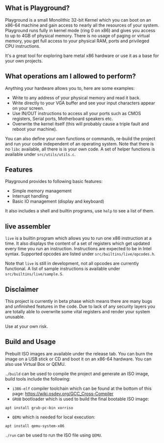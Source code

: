 ## What is Playground?
Playground is a small Monolithic 32-bit Kernel which you can boot on an x86-64 machine and gain access to nearly all
the resources of your system. Playground runs fully in kernel mode (ring 0 on x86) and gives you access to up to 4GB of physical memory.
There is no usage of paging or virtual memory, you get full access to your physical RAM, ports and privileged CPU instructions.

It's a great tool for exploring bare metal x86 hardware or use it as a base for your own projects.

## What operations am I allowed to perform?
Anything your hardware allows you to, here are some examples:

- Write to any address of your physical memory and read it back.
- Write directly to your VGA buffer and see your input characters appear on your screen.
- Use IN/OUT instructions to access all your ports such as CMOS registers, Serial ports, Motherboard speakers etc.
- Overwrite the kernel itself (this will probably cause a triple fault and reboot your machine).

You can also define your own functions or commands, re-build the project and run your code independent of an operating system.
Note that there is no `libc` available, all there is is your own code. A set of helper functions is available under `src/utils/utils.c`.

## Features
Playground provides to following basic features:
- Simple memory management
- Interrupt handling
- Basic IO management (display and keyboard)

It also includes a shell and builtin programs, use `help` to see a list of them.

## live assembler
`live` is a builtin program which allows you to run one x86 instruction at a time.
It also displays the content of a set of registers which get updated every time you run an instruction.
Instructions are expected to be in Intel syntax. Supported opcodes are listed under `src/builtins/live/opcodes.h`.

Note that `live` is still in development, not all opcodes are currently functional.
A list of sample instructions is available under `src/builtins/live/sample.S`.

## Disclaimer
This project is currently in beta phase which means there are many bugs and unfinished features in the code.
Due to lack of any security layers you are totally able to overwrite some vital registers and render your system unusable.

Use at your own risk.

## Build and Usage
Prebuilt ISO images are available under the release tab.
You can burn the image on a USB stick or CD and boot it on an x86-64 hardware. You can also use Virtual Box or QEMU.

`./build` can be used to compile the project and generate an ISO image, build tools include the following:

- `i386-elf` compiler toolchain which can be found at the bottom of this page: https://wiki.osdev.org/GCC_Cross-Compiler
- `GRUB` bootloader which is used to build the final bootable ISO image:
```
apt install grub-pc-bin xorriso
```
- `QEMU` which is needed for local execution:
```
apt install qemu-system-x86
```
`./run` can be used to run the ISO file using `QEMU`.
